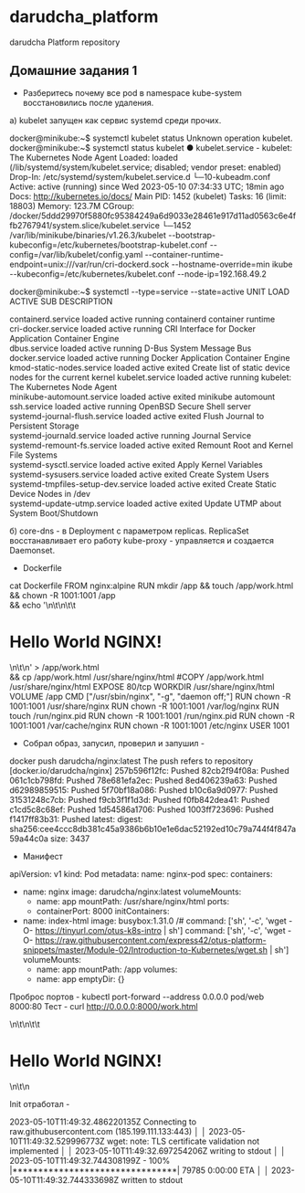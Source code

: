 # darudcha_platform
darudcha Platform repository

## Домашние задания 1

* Разберитесь почему все pod в namespace kube-system восстановились после удаления.

а) kubelet запущен как сервис systemd среди прочих.

docker@minikube:~$ systemctl kubelet status
Unknown operation kubelet.
docker@minikube:~$ systemctl status kubelet
● kubelet.service - kubelet: The Kubernetes Node Agent
     Loaded: loaded (/lib/systemd/system/kubelet.service; disabled; vendor preset: enabled)
    Drop-In: /etc/systemd/system/kubelet.service.d
             └─10-kubeadm.conf
     Active: active (running) since Wed 2023-05-10 07:34:33 UTC; 18min ago
       Docs: http://kubernetes.io/docs/
   Main PID: 1452 (kubelet)
      Tasks: 16 (limit: 18803)
     Memory: 123.7M
     CGroup: /docker/5ddd29970f5880fc95384249a6d9033e28461e917d11ad0563c6e4ffb2767941/system.slice/kubelet.service
             └─1452 /var/lib/minikube/binaries/v1.26.3/kubelet --bootstrap-kubeconfig=/etc/kubernetes/bootstrap-kubelet.conf 
--config=/var/lib/kubelet/config.yaml --container-runtime-endpoint=unix:///var/run/cri-dockerd.sock --hostname-override=min
ikube --kubeconfig=/etc/kubernetes/kubelet.conf --node-ip=192.168.49.2

docker@minikube:~$ systemctl --type=service --state=active
  UNIT                               LOAD   ACTIVE SUB     DESCRIPTION        
                                      
  containerd.service                 loaded active running containerd container runtime                             
  cri-docker.service                 loaded active running CRI Interface for Docker Application Container Engine    
  dbus.service                       loaded active running D-Bus System Message Bus                                 
  docker.service                     loaded active running Docker Application Container Engine                      
  kmod-static-nodes.service          loaded active exited  Create list of static device nodes for the current kernel
  kubelet.service                    loaded active running kubelet: The Kubernetes Node Agent                       
  minikube-automount.service         loaded active exited  minikube automount                                       
  ssh.service                        loaded active running OpenBSD Secure Shell server                              
  systemd-journal-flush.service      loaded active exited  Flush Journal to Persistent Storage                      
  systemd-journald.service           loaded active running Journal Service                                          
  systemd-remount-fs.service         loaded active exited  Remount Root and Kernel File Systems                     
  systemd-sysctl.service             loaded active exited  Apply Kernel Variables                                   
  systemd-sysusers.service           loaded active exited  Create System Users                                      
  systemd-tmpfiles-setup-dev.service loaded active exited  Create Static Device Nodes in /dev                       
  systemd-update-utmp.service        loaded active exited  Update UTMP about System Boot/Shutdown                   


б) core-dns - в Deployment с параметром replicas. ReplicaSet восстанавливает его работу
kube-proxy - управляется и создается Daemonset.

* Dockerfile

cat Dockerfile 
FROM nginx:alpine
RUN  mkdir /app && touch /app/work.html && chown -R 1001:1001 /app \
     && echo '<html>\n\t<body>\n\t\t<h1>Hello World NGINX!</h1>\n\t</body>\n</html>' > /app/work.html \
     && cp /app/work.html /usr/share/nginx/html
#COPY /app/work.html /usr/share/nginx/html
EXPOSE 80/tcp
WORKDIR /usr/share/nginx/html
VOLUME /app
CMD ["/usr/sbin/nginx", "-g", "daemon off;"]
RUN chown -R 1001:1001 /usr/share/nginx
RUN chown -R 1001:1001 /var/log/nginx
RUN touch /run/nginx.pid
RUN chown -R 1001:1001 /run/nginx.pid
RUN chown -R 1001:1001 /var/cache/nginx
RUN chown -R 1001:1001 /etc/nginx
USER 1001

* Собрал образ, запусил, проверил и запушил - 

docker push darudcha/nginx:latest
The push refers to repository [docker.io/darudcha/nginx]
257b596f12fc: Pushed 
82cb2f94f08a: Pushed 
061c1cb798fd: Pushed 
78e681efa2ec: Pushed 
8ed406239a63: Pushed 
d62989859515: Pushed 
5f70bf18a086: Pushed 
b10c6a9d0977: Pushed 
31531248c7cb: Pushed 
f9cb3f1f1d3d: Pushed 
f0fb842dea41: Pushed 
c1cd5c8c68ef: Pushed 
1d54586a1706: Pushed 
1003ff723696: Pushed 
f1417ff83b31: Pushed 
latest: digest: sha256:cee4ccc8db381c45a9386b6b10e1e6dac52192ed10c79a744f4f847a59a44c0a size: 3437

* Манифест

apiVersion: v1
kind: Pod
metadata:
  name: nginx-pod
spec:
   containers:
   - name: nginx
     image: darudcha/nginx:latest
     volumeMounts:
     - name: app
       mountPath: /usr/share/nginx/html
     ports:
     - containerPort: 8000
   initContainers:
   - name: index-html
     image: busybox:1.31.0
/#     command: ['sh', '-c', 'wget -O- https://tinyurl.com/otus-k8s-intro | sh']
     command: ['sh', '-c', 'wget -O- https://raw.githubusercontent.com/express42/otus-platform-snippets/master/Module-02/Introduction-to-Kubernetes/wget.sh | sh']
     volumeMounts:
     - name: app
       mountPath: /app
   volumes:
     - name: app
       emptyDir: {}

Проброс портов -
kubectl port-forward --address 0.0.0.0 pod/web 8000:80
Тест - 
curl http://0.0.0.0:8000/work.html
<html>\n\t<body>\n\t\t<h1>Hello World NGINX!</h1>\n\t</body>\n</html>

Init отработал - 

2023-05-10T11:49:32.486220135Z Connecting to raw.githubusercontent.com (185.199.111.133:443)                            │
│ 2023-05-10T11:49:32.529996773Z wget: note: TLS certificate validation not implemented                                   │
│ 2023-05-10T11:49:32.697254206Z writing to stdout                                                                        │
│ 2023-05-10T11:49:32.744308199Z -                    100% |********************************| 79785  0:00:00 ETA          │
│ 2023-05-10T11:49:32.744333698Z written to stdout  
